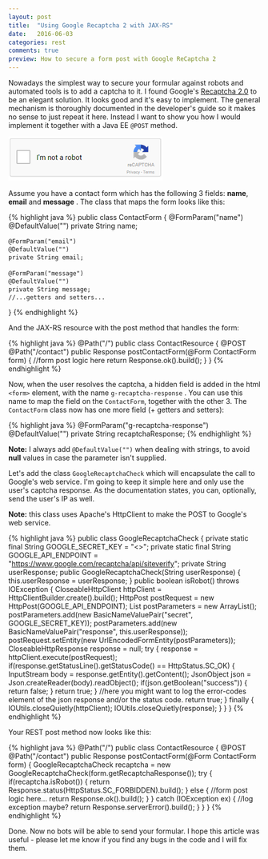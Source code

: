 ```yaml
---
layout: post
title:  "Using Google Recaptcha 2 with JAX-RS"
date:   2016-06-03
categories: rest
comments: true
preview: How to secure a form post with Google ReCaptcha 2
---
```


Nowadays the simplest way to secure your formular against robots and automated tools is to add a captcha to it. 
I found Google's <a title="Recaptcha developer guide" href="https://developers.google.com/recaptcha/intro">Recaptcha 2.0</a> to be an elegant solution. It looks good and it's easy to 
implement. The general mechanism is thoroughly documented in the developer's guide so it makes no sense to just repeat it here. Instead I 
want to show you how I would implement it together with a Java EE ``@POST`` method.

<img alt="Google ReCaptcha 2.0" src="/images/recaptcha.PNG"/>

Assume you have a contact form which has the following 3 fields: **name**, **email** and **message** . The class that maps the form
looks like this: 

{% highlight java %}
public class ContactForm {
    @FormParam("name")
    @DefaultValue("")
    private String name;
    
    @FormParam("email")
    @DefaultValue("")
    private String email;
    
    @FormParam("message")
    @DefaultValue("")
    private String message;
    //...getters and setters...
}
{% endhighlight %}

And the JAX-RS resource with the post method that handles the form:

{% highlight java %}
@Path("/")
public class ContactResource {
    @POST
    @Path("/contact")
    public Response postContactForm(@Form ContactForm form) {
        //form post logic here
        return Response.ok().build();
    }
}
{% endhighlight %}

Now, when the user resolves the captcha, a hidden field is added in the html ``<form>`` element, with the name ``g-recaptcha-response`` .
You can use this name to map the field on the ``ContactForm``, together with the other 3. The ``ContactForm`` class now has one more
field (+ getters and setters): 

{% highlight java %}
    @FormParam("g-recaptcha-response")
    @DefaultValue("")
    private String recaptchaResponse;
{% endhighlight %}

**Note:** I always add ``@DefaultValue("")`` when dealing with strings, to avoid **null** values in case the parameter isn't supplied. 

Let's add the class ``GoogleRecaptchaCheck`` which will encapsulate the call to Google's web service. I'm going to keep it simple here and
only use the user's captcha response. As the documentation states, you can, optionally, send the user's IP as well.

**Note:** this class uses Apache's HttpClient to make the POST to Google's web service.

{% highlight java %}
    public class GoogleRecaptchaCheck {
        private static final String GOOGLE_SECRET_KEY = "<<your key here>>";
        private static final String GOOGLE_API_ENDPOINT = "https://www.google.com/recaptcha/api/siteverify";
        private String userResponse;
        public GoogleRecaptchaCheck(String userResponse) {
            this.userResponse = userResponse;
        }
        public boolean isRobot() throws IOException {
            CloseableHttpClient httpClient = HttpClientBuilder.create().build();
	    HttpPost postRequest = new HttpPost(GOOGLE_API_ENDPOINT);
	    List<NameValuePair> postParameters = new ArrayList<NameValuePair>();
	    postParameters.add(new BasicNameValuePair("secret", GOOGLE_SECRET_KEY));
	    postParameters.add(new BasicNameValuePair("response", this.userResponse));
	    postRequest.setEntity(new UrlEncodedFormEntity(postParameters));
	    CloseableHttpResponse response = null;
	    try {
	        response = httpClient.execute(postRequest);
                if(response.getStatusLine().getStatusCode() == HttpStatus.SC_OK) {
		    InputStream body = response.getEntity().getContent();
		    JsonObject json = Json.createReader(body).readObject();
	            if(json.getBoolean("success")) {
	                return false;
	            }
	            return true;
	        }
	        //here you might want to log the error-codes element of the json response and/or the status code.
		return true;
	    } finally {
		IOUtils.closeQuietly(httpClient);
		IOUtils.closeQuietly(response);
	    }
	}
    }
{% endhighlight %}

Your REST post method now looks like this: 

{% highlight java %}
@Path("/")
public class ContactResource {
    @POST
    @Path("/contact")
    public Response postContactForm(@Form ContactForm form) {
        GoogleRecaptchaCheck recaptcha = new GoogleRecaptchaCheck(form.getRecaptchaResponse());
        try {
            if(recaptcha.isRobot()) {
                return Response.status(HttpStatus.SC_FORBIDDEN).build();
            } else {
                //form post logic here...
                return Response.ok().build();
            }
        } catch (IOException ex) {
            //log exception maybe? 
            return Response.serverError().build();
        }
    }
}
{% endhighlight %}

Done. Now no bots will be able to send your formular. I hope this article was useful - please let me know if you find any bugs in the code and I will fix them.
